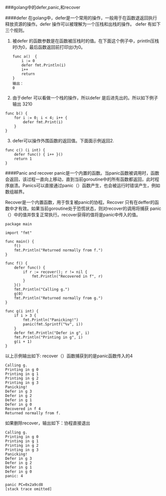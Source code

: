 ###golang中的defer,panic,和recover

####defer
在golang中，defer是一个常用的操作，一般用于在函数退返回执行释放资源的操作。defer 操作可以被理解为一个压栈和出栈的操作。
defer 有如下三个规则。

1. 被defer 的函数参数是在函数被压栈时的值。在下面这个例子中，println压栈时i为0，最后函数返回前打印出i为0。

    ```
    func a()  {
        i := 0
        defer fmt.Println(i)
        i++
        return
    }
    输出：
    0
    ```

2. 由于defer 可以看做一个栈的操作，所以defer 是后进先出的。所以如下例子输出 3210
```
func b() {
    for i := 0; i < 4; i++ {
        defer fmt.Print(i)
    }
}
```

3. defer可以操作外围函数的返回值。下面面示例返回2.
```
func c() (i int) {
    defer func() { i++ }()
    return 1
}
```

####Panic and recover
panic是一个内置的函数。当panic函数被调用时，函数会返回，该过程一直向上移动，直到当前goroutine中的所有函数都返回，此时程序崩溃。Panics可以直接通过panic（）函数产生，也会被运行时错误产生，例如数组越界。

Recover是一个内置函数，用于恢复被panic的协程。Recover 只有在deffer的函数中才有效。如果当前goroutine处于恐慌状态，则对recover的调用将捕获 panic（）中的值并恢复正常执行。recover获得的值将是panic中传入的值。


```
package main

import "fmt"

func main() {
    f()
    fmt.Println("Returned normally from f.")
}

func f() {
    defer func() {
        if r := recover(); r != nil {
            fmt.Println("Recovered in f", r)
        }
    }()
    fmt.Println("Calling g.")
    g(0)
    fmt.Println("Returned normally from g.")
}

func g(i int) {
    if i > 3 {
        fmt.Println("Panicking!")
        panic(fmt.Sprintf("%v", i))
    }
    defer fmt.Println("Defer in g", i)
    fmt.Println("Printing in g", i)
    g(i + 1)
}

```

以上示例输出如下: recover（）函数捕获到的是panic函数传入的4
```
Calling g.
Printing in g 0
Printing in g 1
Printing in g 2
Printing in g 3
Panicking!
Defer in g 3
Defer in g 2
Defer in g 1
Defer in g 0
Recovered in f 4
Returned normally from f.
```

如果删除recover，输出如下：协程直接退出
```
Calling g.
Printing in g 0
Printing in g 1
Printing in g 2
Printing in g 3
Panicking!
Defer in g 3
Defer in g 2
Defer in g 1
Defer in g 0
panic: 4
 
panic PC=0x2a9cd8
[stack trace omitted]
```





